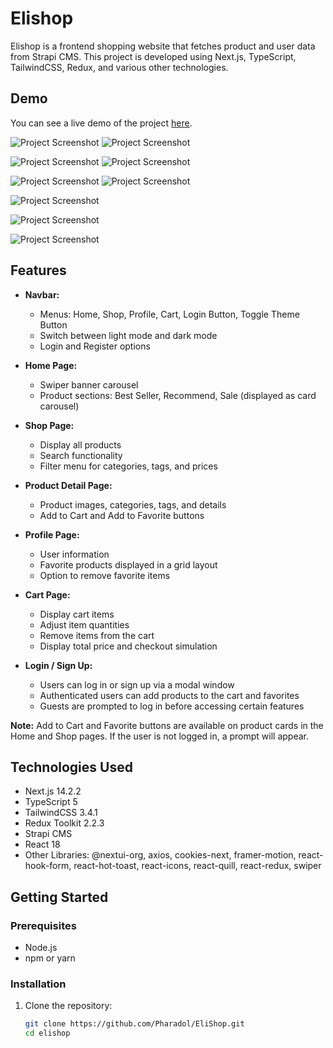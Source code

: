 # Elishop

Elishop is a frontend shopping website that fetches product and user data from Strapi CMS. This project is developed using Next.js, TypeScript, TailwindCSS, Redux, and various other technologies.

## Demo
You can see a live demo of the project [here](https://crud-user-nextjs-mock-api.vercel.app/).

![Project Screenshot](https://img2.pic.in.th/pic/1-1_home-white.png)
![Project Screenshot](https://img2.pic.in.th/pic/1-2_home-dark.png)


![Project Screenshot](https://img5.pic.in.th/file/secure-sv1/1-2_login.png)
![Project Screenshot](https://img5.pic.in.th/file/secure-sv1/1-4_signup.png)


![Project Screenshot](https://img2.pic.in.th/pic/2-1_shop-product-list.png)
![Project Screenshot](https://img5.pic.in.th/file/secure-sv1/2-2_shop-filtered.png)


![Project Screenshot](https://img5.pic.in.th/file/secure-sv1/3_product-detail.png)

![Project Screenshot](https://img5.pic.in.th/file/secure-sv1/5_profile-favorite-item.png)

![Project Screenshot](https://img2.pic.in.th/pic/4_cart627f6744618bdfa4.png)


## Features

- **Navbar:**
  - Menus: Home, Shop, Profile, Cart, Login Button, Toggle Theme Button
  - Switch between light mode and dark mode
  - Login and Register options

- **Home Page:**
  - Swiper banner carousel
  - Product sections: Best Seller, Recommend, Sale (displayed as card carousel)

- **Shop Page:**
  - Display all products
  - Search functionality
  - Filter menu for categories, tags, and prices

- **Product Detail Page:**
  - Product images, categories, tags, and details
  - Add to Cart and Add to Favorite buttons

- **Profile Page:**
  - User information
  - Favorite products displayed in a grid layout
  - Option to remove favorite items

- **Cart Page:**
  - Display cart items
  - Adjust item quantities
  - Remove items from the cart
  - Display total price and checkout simulation

- **Login / Sign Up:**
  - Users can log in or sign up via a modal window
  - Authenticated users can add products to the cart and favorites
  - Guests are prompted to log in before accessing certain features

**Note:** Add to Cart and Favorite buttons are available on product cards in the Home and Shop pages. If the user is not logged in, a prompt will appear.

## Technologies Used
- Next.js 14.2.2
- TypeScript 5
- TailwindCSS 3.4.1
- Redux Toolkit 2.2.3
- Strapi CMS
- React 18
- Other Libraries: @nextui-org, axios, cookies-next, framer-motion, react-hook-form, react-hot-toast, react-icons, react-quill, react-redux, swiper

## Getting Started

### Prerequisites

- Node.js
- npm or yarn

### Installation

1. Clone the repository:
   ```bash
   git clone https://github.com/Pharadol/EliShop.git
   cd elishop
